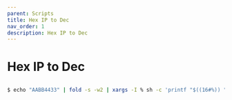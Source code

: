 ```yaml
---
parent: Scripts
title: Hex IP to Dec
nav_order: 1
description: Hex IP to Dec
---
```



# Hex IP to Dec

## 

```sh
$ echo "AABB4433" | fold -s -w2 | xargs -I % sh -c 'printf "$((16#%)) "' | xargs echo | tr " " "."
```